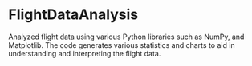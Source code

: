 # FlightDataAnalysis
Analyzed flight data using various Python libraries such as NumPy, and Matplotlib. The code generates various statistics and charts to aid in understanding and interpreting the flight data.
